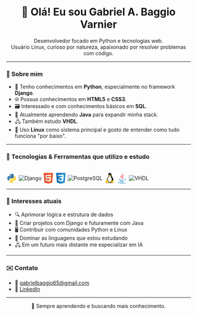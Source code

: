 <h1 align="center">👋 Olá! Eu sou Gabriel A. Baggio Varnier</h1>

<p align="center">
  Desenvolvedor focado em Python e tecnologias web.<br>
  Usuário Linux, curioso por natureza, apaixonado por resolver problemas com código.
</p>

---

### 💼 Sobre mim

- 🐍 Tenho conhecimentos em **Python**, especialmente no framework **Django**.
- 🌐 Possuo conhecimentos em **HTML5** e **CSS3**.
- 🗃️ Interessado e com conhecimentos básicos em **SQL**.
- 🧠 Atualmente aprendendo **Java** para expandir minha stack.
- 🖧 Também estudo **VHDL**.
- 🐧 Uso **Linux** como sistema principal e gosto de entender como tudo funciona "por baixo".

---

### 🚀 Tecnologias & Ferramentas que utilizo e estudo

<div style="display: inline_block"><br>
  <img align="center" alt="Python" height="30" src="https://raw.githubusercontent.com/devicons/devicon/master/icons/python/python-original.svg">
  
  <img align="center" alt="Django" height="30" src="https://cdn.jsdelivr.net/gh/devicons/devicon/icons/django/django-plain.svg">
  
  <img align="center" alt="HTML" height="30" src="https://raw.githubusercontent.com/devicons/devicon/master/icons/html5/html5-original.svg">
  
  <img align="center" alt="CSS" height="30" src="https://raw.githubusercontent.com/devicons/devicon/master/icons/css3/css3-original.svg">
  
  <img align="center" alt="PostgreSQL" height="30" src="https://cdn.jsdelivr.net/gh/devicons/devicon/icons/postgresql/postgresql-original.svg">

  <img align="center" alt="Linux" height="30" src="https://raw.githubusercontent.com/devicons/devicon/master/icons/linux/linux-original.svg">
  
  <img align="center" alt="Java" height="30" src="https://raw.githubusercontent.com/devicons/devicon/master/icons/java/java-original.svg">
  
  <img align="center" alt="VHDL" height="30" src="https://cdn.jsdelivr.net/gh/devicons/devicon/icons/vhdl/vhdl-plain.svg">

</div>

---

### 📌 Interesses atuais

- 🔍 Aprimorar lógica e estrutura de dados
- 🧱 Criar projetos com Django e futuramente com Java
- 🖥️ Contribuir com comunidades Python e Linux
- 🌱 Dominar as linguagens que estou estudando
- 🖧 Em um futuro mais distante me especializar em IA

---

### ✉️ Contato

- 📧 gabrielbaggio65@gmail.com
- 💼 [LinkedIn](www.linkedin.com/in/gabriel-baggio-02a489265)

---

<p align="center">📌 Sempre aprendendo e buscando mais conhecimento.</p>
